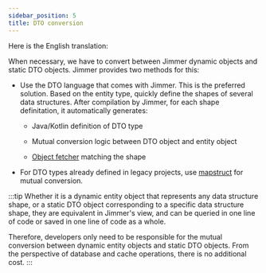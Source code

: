 ```yaml
---
sidebar_position: 5
title: DTO conversion 
---
```


Here is the English translation:

When necessary, we have to convert between Jimmer dynamic objects and static DTO objects. Jimmer provides two methods for this:

-   Use the DTO language that comes with Jimmer. This is the preferred solution. Based on the entity type, quickly define the shapes of several data structures. After compilation by Jimmer, for each shape definitation, it automatically generates:
  
    -   Java/Kotlin definition of DTO type
  
    -   Mutual conversion logic between DTO object and entity object
  
    -   [Object fetcher](../../query/object-fetcher) matching the shape
  
-   For DTO types already defined in legacy projects, use [mapstruct](https://mapstruct.org/) for mutual conversion.

:::tip 
Whether it is a dynamic entity object that represents any data structure shape, or a static DTO object corresponding to a specific data structure shape, they are equivalent in Jimmer's view, and can be queried in one line of code or saved in one line of code as a whole.

Therefore, developers only need to be responsible for the mutual conversion between dynamic entity objects and static DTO objects. From the perspective of database and cache operations, there is no additional cost.
:::